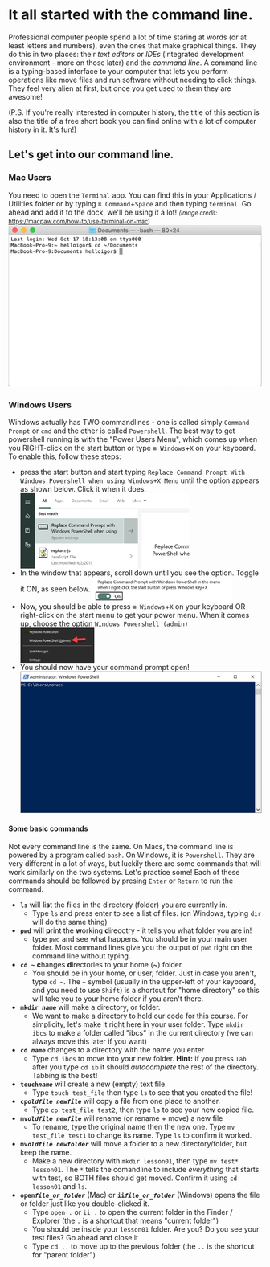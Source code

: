 # It all started with the command line.
Professional computer people spend a lot of time staring at words (or at least letters and numbers), even the ones that make graphical things. They do this in two places: their *text editors* or *IDEs* (integrated development environment - more on those later) and the *command line*. A command line is a typing-based interface to your computer that lets you perform operations like move files and run software without needing to click things. They feel very alien at first, but once you get used to them they are awesome!

(P.S. If you're really interested in computer history, the title of this section is also the title of a free short book you can find online with a lot of computer history in it. It's fun!)

## Let's get into our command line.
### Mac Users 
You need to open the `Terminal` app. You can find this in your Applications / Utilities folder or by typing `⌘ Command`+`Space` and then typing `terminal`. Go ahead and add it to the dock, we'll be using it a lot! <small>*(image credit:* https://macpaw.com/how-to/use-terminal-on-mac)</small>
![Mac Terminal Window](media/01/img000_mac_terminal.png)
### Windows Users
Windows actually has TWO commandlines - one is called simply `Command Prompt` or `cmd` and the other is called `Powershell`. The best way to get powershell running is with the "Power Users Menu", which comes up when you RIGHT-click on the start button or type `⊞ Windows`+`X` on your keyboard. To enable this, follow these steps:
* press the start button and start typing `Replace Command Prompt With Windows Powershell when using Windows+X Menu` until the option appears as shown below. Click it when it does. 
   <img alt="Command in Start Menu" src="media/01/img001_replace_command_prompt_option.png" height=150 align=center>
* In the window that appears, scroll down until you see the option. Toggle it ON, as seen below.
   <img alt="Togggle Item" src="media/01/img002_replace_toggle.png" height=50 align=center>
* Now, you should be able to press `⊞ Windows`+`X` on your keyboard OR right-click on the start menu to get your power menu. When it comes up, choose the option `Windows Powershell (admin)`
    <img alt="Powershell Admin" src="media/01/img003_powershell_admin.png" height=70 align=center>
* You should now have your command prompt open!
   ![Powershell Window](media/01/img005_powershell_window.png)

#### Some basic commands

Not every command line is the same. On Macs, the command line is powered by a program called `bash`. On Windows, it is `Powershell`. They are very different in a lot of ways, but luckily there are some commands that will work similarly on the two systems. Let's practice some! Each of these commands should be followed by presing `Enter` or `Return` to run the command.

* **`ls`** will **l**i**s**t the files in the directory (folder) you are currently in. 
  * Type `ls` and press enter to see a list of files. (on Windows, typing `dir` will do the same thing)
* **`pwd`** will **p**rint the **w**orking **d**irecotry - it tells you what folder you are in! 
  * type `pwd` and see what happens. You should be in your main user folder. Most command lines give you the output of `pwd` right on the command line without typing.
* **`cd ~`** **c**hanges **d**irectories to your home (~) folder
  * You should be in your home, or user, folder. Just in case you aren't, type `cd ~`. The `~` symbol (usually in the upper-left of your keyboard, and you need to use `Shift`) is a shortcut for "home directory" so this will take you to your home folder if you aren't there.
* **`mkdir `*`name`*** will make a directory, or folder. 
  * We want to make a directory to hold our code for this course. For simplicity, let's make it right here in your user folder. Type `mkdir ibcs` to make a folder called "ibcs" in the current directory (we can always move this later if you want)
* **`cd `*`name`*** changes to a directory with the name you enter
  * Type `cd ibcs` to move into your new folder. **Hint:** if you press `Tab` after you type `cd ib` it should *autocomplete* the rest of the directory. Tabbing is the best!
* **`touch`*`name`*** will create a new (empty) text file. 
  * Type `touch test_file` then type `ls` to see that you created the file!
* **`cp`*`oldfile newfile`*** will copy a file from one place to another. 
  * Type `cp test_file test2`, then type `ls` to see your new copied file.
* **`mv`*`oldfile newfile`*** will rename (or rename + move) a new file 
  * To rename, type the original name then the new one. Type `mv test_file test1` to change its name. Type `ls` to confirm it worked.
* **`mv`*`oldfile newfolder`*** will move a folder to a new directory/folder, but keep the name.
  * Make a new directory with `mkdir lesson01`, then type `mv test* lesson01`. The `*` tells the comandline to include *everything* that starts with test, so BOTH files should get moved. Confirm it using `cd lesson01` and `ls`.
* **`open`*`file_or_folder`*** (Mac) or **`ii`*`file_or_folder`*** (Windows) opens the file or folder just like you double-clicked it.
  * Type `open .` or `ii .` to open the current folder in the Finder / Explorer (the `.` is a shortcut that means "current folder")
  * You should be inside your `lesson01` folder. Are you? Do you see your test files? Go ahead and close it
  * Type `cd ..` to move up to the previous folder (the `..` is the shortcut for "parent folder")